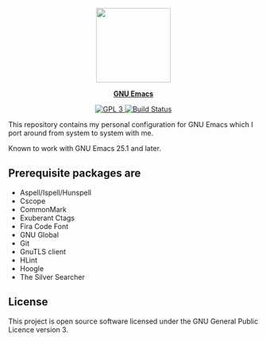 <p align="center"><img src="https://www.gnu.org/software/emacs/images/emacs.png" width=150 height=150 alt=""/></p>
<p align="center"><a href="https://www.gnu.org/software/emacs/"><b>GNU Emacs</b></a></p>

<p align="center">
    <a href="https://www.gnu.org/licenses/gpl-3.0.txt">
        <img src="https://img.shields.io/badge/license-GPL_3-green.svg" alt="GPL 3">
    </a>
    <a href="https://travis-ci.com/sergeyklay/.emacs.d">
        <img src="https://travis-ci.com/sergeyklay/.emacs.d.svg" alt="Build Status">
    </a>
</p>

This repository contains my personal configuration for GNU Emacs which I port around from system to system with me.

Known to work with GNU Emacs 25.1 and later.

Prerequisite packages are
-------------------------

- Aspell/Ispell/Hunspell
- Cscope
- CommonMark
- Exuberant Ctags
- Fira Code Font
- GNU Global
- Git
- GnuTLS client
- HLint
- Hoogle
- The Silver Searcher

License
-------

This project is open source software licensed under the GNU General Public Licence version 3.
